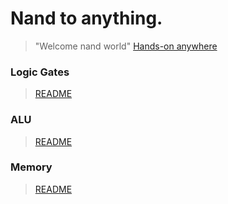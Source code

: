 # Nand to anything. 

> "Welcome nand world"
>  [Hands-on anywhere](https://nand2tetris.github.io/web-ide/chip/)


### Logic Gates
> [README](./project1/README.md)

### ALU
> [README](./project2/README.md)

### Memory
> [README](./project3/README.md)



